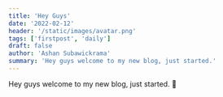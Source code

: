 ```yaml
---
title: 'Hey Guys'
date: '2022-02-12'
header: '/static/images/avatar.png'
tags: ['firstpost', 'daily']
draft: false
author: 'Ashan Subawickrama'
summary: 'Hey guys welcome to my new blog, just started.'
---
```


Hey guys welcome to my new blog, just started. 🙂
